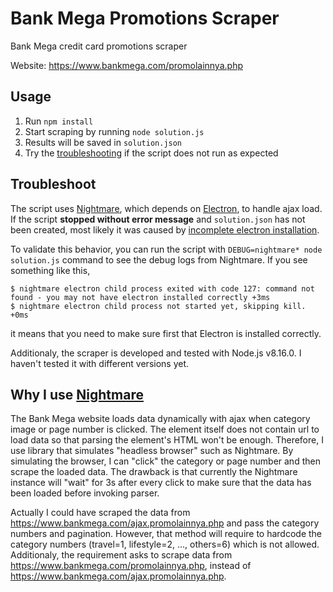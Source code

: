 # Bank Mega Promotions Scraper

Bank Mega credit card promotions scraper

Website: https://www.bankmega.com/promolainnya.php

## Usage

1. Run `npm install`
2. Start scraping by running `node solution.js`
3. Results will be saved in `solution.json`
4. Try the [troubleshooting](#troubleshoot) if the script does not run as expected

## Troubleshoot

The script uses [Nightmare](http://www.nightmarejs.org/), which depends on 
[Electron](https://electronjs.org/), to handle ajax load. If the script **stopped 
without error message** and `solution.json` has not been created, most likely it was 
caused by [incomplete electron installation](https://github.com/electron/electron/issues/1518). 

To validate this behavior, you can run the script with `DEBUG=nightmare* node solution.js` 
command to see the debug logs from Nightmare. If you see something like this, 
```
$ nightmare electron child process exited with code 127: command not found - you may not have electron installed correctly +3ms
$ nightmare electron child process not started yet, skipping kill. +0ms
```
it means that you need to make sure first that Electron is installed correctly. 

Additionaly, the scraper is developed and tested with Node.js v8.16.0. I haven't tested it with 
different versions yet. 

## Why I use [Nightmare](http://www.nightmarejs.org/)

The Bank Mega website loads data dynamically with ajax when category image or page number is clicked. 
The element itself does not contain url to load data so that parsing the element's HTML won't be enough. 
Therefore, I use library that simulates "headless browser" such as Nightmare. 
By simulating the browser, I can "click" the category or page number and then scrape the loaded data. 
The drawback is that currently the Nightmare instance will "wait" for 3s after every click to 
make sure that the data has been loaded before invoking parser. 

Actually I could have scraped the data from https://www.bankmega.com/ajax.promolainnya.php 
and pass the category numbers and pagination. However, that method will require to hardcode 
the category numbers (travel=1, lifestyle=2, ..., others=6) which is not allowed. Additionaly, the 
requirement asks to scrape data from https://www.bankmega.com/promolainnya.php, instead of 
https://www.bankmega.com/ajax.promolainnya.php. 
